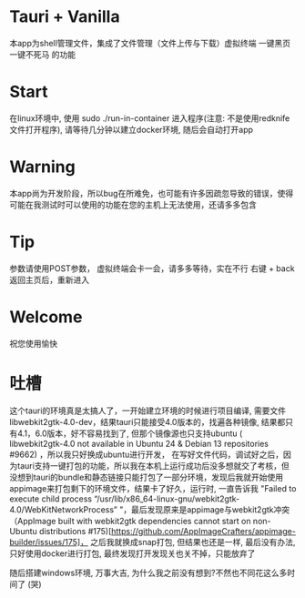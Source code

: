 # Tauri + Vanilla

本app为shell管理文件，集成了文件管理（文件上传与下载）虚拟终端 一键黑页 一键不死马 的功能

# Start

在linux环境中, 使用 sudo ./run-in-container 进入程序(注意: 不是使用redknife文件打开程序), 请等待几分钟以建立docker环境, 随后会自动打开app

# Warning

本app尚为开发阶段，所以bug在所难免，也可能有许多因疏忽导致的错误，使得可能在我测试时可以使用的功能在您的主机上无法使用，还请多多包含

# Tip

参数请使用POST参数，
虚拟终端会卡一会，请多多等待，实在不行 右键 + back 返回主页后，重新进入

# Welcome

祝您使用愉快



# 吐槽

这个tauri的环境真是太搞人了，一开始建立环境的时候进行项目编译, 需要文件libwebkit2gtk-4.0-dev，结果tauri只能接受4.0版本的，找遍各种镜像, 结果都只有4.1，6.0版本，好不容易找到了, 但那个镜像源也只支持ubuntu ( libwebkit2gtk-4.0 not available in Ubuntu 24 & Debian 13 repositories #9662) ，所以我只好换成ubuntu进行开发，
在写好文件代码，调试好之后，因为tauri支持一键打包的功能，所以我在本机上运行成功后没多想就交了考核，但没想到tauri的bundle和静态链接只能打包了一部分环境，发现后我就开始使用appimage来打包剩下的环境文件，结果卡了好久，运行时, 一直告诉我 "Failed to execute child process “/usr/lib/x86_64-linux-gnu/webkit2gtk-4.0/WebKitNetworkProcess” "，最后发现原来是appimage与webkit2gtk冲突（AppImage built with webkit2gtk dependencies cannot start on non-Ubuntu distributions      #175)[https://github.com/AppImageCrafters/appimage-builder/issues/175]，
之后我就换成snap打包, 但结果也还是一样, 最后没有办法, 只好使用docker进行打包, 最终发现打开发现关也关不掉，只能放弃了

随后搭建windows环境, 万事大吉, 为什么我之前没有想到?不然也不同花这么多时间了 (哭)

